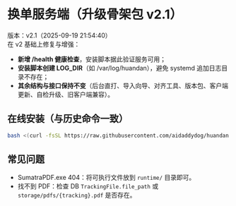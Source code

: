 # 换单服务端（升级骨架包 v2.1）

版本：v2.1（2025-09-19 21:54:40）  
在 v2 基础上修复与增强：
- **新增 /health 健康检查**，安装脚本据此验证服务可用；
- **安装脚本创建 LOG_DIR**（如 /var/log/huandan），避免 systemd 追加日志目录不存在；
- **其余结构与接口保持不变**（后台直打、导入向导、对齐工具、版本包、客户端更新、自检升级、旧客户端兼容）。

## 在线安装（与历史命令一致）
```bash
bash <(curl -fsSL https://raw.githubusercontent.com/aidaddydog/huandan.server/main/scripts/bootstrap_online.sh)
```

## 常见问题
- SumatraPDF.exe 404：将可执行文件放到 `runtime/` 目录即可。
- 找不到 PDF：检查 DB `TrackingFile.file_path` 或 `storage/pdfs/{tracking}.pdf` 是否存在。

